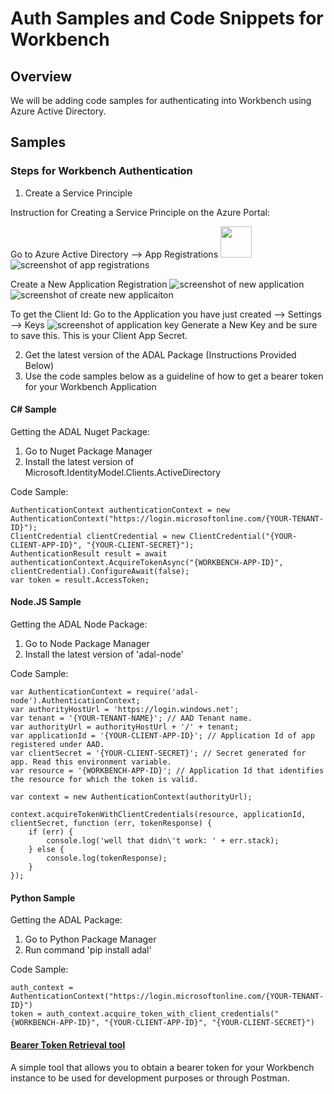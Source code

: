 # Auth Samples and Code Snippets for Workbench

## Overview
We will be adding code samples for authenticating into Workbench using Azure Active Directory.

## Samples
### Steps for Workbench Authentication

1. Create a Service Principle

Instruction for Creating a Service Principle on the Azure Portal:

Go to Azure Active Directory --> App Registrations
<img src="media/auth_samples_1.png" width="50">
![screenshot of app registrations](media/auth_samples_1.png)

Create a New Application Registration
![screenshot of new application](media/auth_samples_2.png)
![screenshot of create new applicaiton](media/auth_samples_3.png)

To get the Client Id: Go to the Application you have just created --> Settings --> Keys
![screenshot of application key](media/auth_samples_4.png)
Generate a New Key and be sure to save this. This is your Client App Secret.

2. Get the latest version of the ADAL Package (Instructions Provided Below)
3. Use the code samples below as a guideline of how to get a bearer token for your Workbench Application

#### C# Sample

Getting the ADAL Nuget Package:
1. Go to Nuget Package Manager
2. Install the latest version of Microsoft.IdentityModel.Clients.ActiveDirectory
 
Code Sample:
```
AuthenticationContext authenticationContext = new AuthenticationContext("https://login.microsoftonline.com/{YOUR-TENANT-ID}");
ClientCredential clientCredential = new ClientCredential("{YOUR-CLIENT-APP-ID}", "{YOUR-CLIENT-SECRET}");
AuthenticationResult result = await authenticationContext.AcquireTokenAsync("{WORKBENCH-APP-ID}", clientCredential).ConfigureAwait(false);
var token = result.AccessToken;
```

#### Node.JS Sample

Getting the ADAL Node Package:
1. Go to Node Package Manager
2. Install the latest version of 'adal-node'
 
Code Sample:
```
var AuthenticationContext = require('adal-node').AuthenticationContext;
var authorityHostUrl = 'https://login.windows.net';
var tenant = '{YOUR-TENANT-NAME}'; // AAD Tenant name.
var authorityUrl = authorityHostUrl + '/' + tenant;
var applicationId = '{YOUR-CLIENT-APP-ID}'; // Application Id of app registered under AAD.
var clientSecret = '{YOUR-CLIENT-SECRET}'; // Secret generated for app. Read this environment variable.
var resource = '{WORKBENCH-APP-ID}'; // Application Id that identifies the resource for which the token is valid.
 
var context = new AuthenticationContext(authorityUrl);
 
context.acquireTokenWithClientCredentials(resource, applicationId, clientSecret, function (err, tokenResponse) {
    if (err) {
        console.log('well that didn\'t work: ' + err.stack);
    } else {
        console.log(tokenResponse);
    }
});
```

#### Python Sample

Getting the ADAL Package:
1. Go to Python Package Manager
2. Run command 'pip install adal'
 
Code Sample:
```
auth_context = AuthenticationContext("https://login.microsoftonline.com/{YOUR-TENANT-ID}")
token = auth_context.acquire_token_with_client_credentials("{WORKBENCH-APP-ID}", "{YOUR-CLIENT-APP-ID}", "{YOUR-CLIENT-SECRET}")
```

#### [Bearer Token Retrieval tool](./bearer-token-retrieval)
A simple tool that allows you to obtain a bearer token for your Workbench instance to be used for development purposes or through Postman.